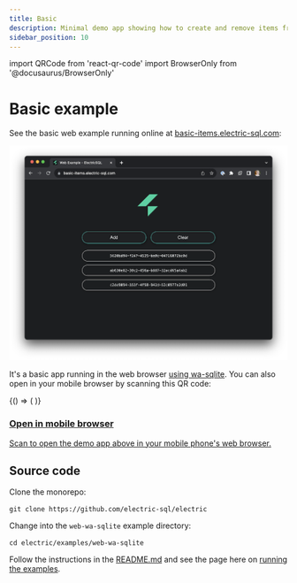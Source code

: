 ```yaml
---
title: Basic
description: Minimal demo app showing how to create and remove items from a list.
sidebar_position: 10
---
```


import QRCode from 'react-qr-code'
import BrowserOnly from '@docusaurus/BrowserOnly'

# Basic example

See the basic web example running online at [basic-items.electric-sql.com](https://basic-items.electric-sql.com):

<div className="my-6">

[![Basic example sreenshot](./basic-demo-screenshot.png)](https://basic-items.electric-sql.com)

</div>

It's a basic app running in the web browser [using wa-sqlite](../integrations/drivers/web/wa-sqlite.md). You can also open in your mobile browser by scanning this QR code:

<div className="grid grid-cols-1 gap-4 my-6 mb-8">
  <div className="tile">
    <div className="px-3 md:px-4">
      <div className="my-2 sm:my-3 md:my-4 --w-8 --sm:w-9 --md:w-10">
        <div className="flex flex-row">
          <div className="qr-container">
            <BrowserOnly>
              {() => (
                <a href="https://basic-items.electric-sql.com" target="_blank">
                  <QRCode value="https://basic-items.electric-sql.com" />
                </a>
              )}
            </BrowserOnly>
          </div>
          <div className="ml-8 sm:ml-10 lg:ml-12 -mt-1 sm:-mt-0">
            <a href="https://basic-items.electric-sql.com">
              <h3>
                Open in mobile browser
              </h3>
              <p className="text-small mb-2 max-w-sm">
                Scan to open the demo app above in your mobile phone's web browser.
              </p>
            </a>
          </div>
        </div>
      </div>
    </div>
  </div>
</div>

## Source code

Clone the monorepo:

```shell
git clone https://github.com/electric-sql/electric
```

Change into the `web-wa-sqlite` example directory:

```shell
cd electric/examples/web-wa-sqlite
```

Follow the instructions in the [README.md](https://github.com/electric-sql/electric/blob/main/examples/web-wa-sqlite/README.md) and see the page here on [running the examples](./notes/running).
